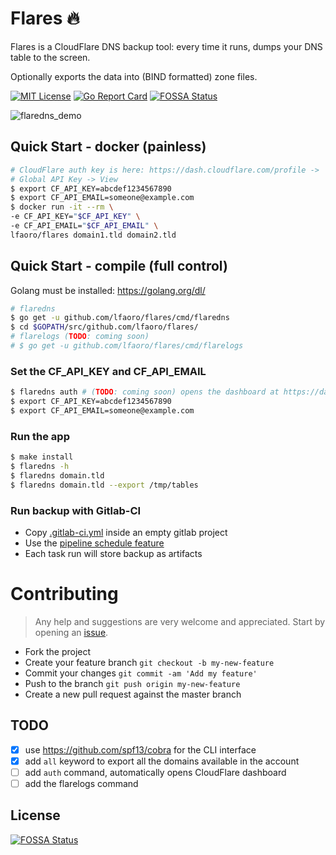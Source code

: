 # Flares 🔥

Flares is a CloudFlare DNS backup tool: every time it runs, dumps your DNS table to the screen.

Optionally exports the data into (BIND formatted) zone files.

[![MIT License](https://img.shields.io/badge/license-MIT-blue.svg?style=flat)](LICENSE) [![Go Report Card](https://goreportcard.com/badge/github.com/lfaoro/flares)](https://goreportcard.com/report/github.com/lfaoro/flares)
[![FOSSA Status](https://app.fossa.io/api/projects/git%2Bgithub.com%2Flfaoro%2Fflares.svg?type=shield)](https://app.fossa.io/projects/git%2Bgithub.com%2Flfaoro%2Fflares?ref=badge_shield)

![flaredns_demo](static/flaredns_demo.gif)

## Quick Start - docker (painless)

```bash
# CloudFlare auth key is here: https://dash.cloudflare.com/profile ->
# Global API Key -> View
$ export CF_API_KEY=abcdef1234567890
$ export CF_API_EMAIL=someone@example.com
$ docker run -it --rm \
-e CF_API_KEY="$CF_API_KEY" \
-e CF_API_EMAIL="$CF_API_EMAIL" \
lfaoro/flares domain1.tld domain2.tld
```

## Quick Start - compile (full control)

Golang must be installed: https://golang.org/dl/

```bash
# flaredns
$ go get -u github.com/lfaoro/flares/cmd/flaredns
$ cd $GOPATH/src/github.com/lfaoro/flares/
# flarelogs (TODO: coming soon)
# $ go get -u github.com/lfaoro/flares/cmd/flarelogs
```

### Set the CF_API_KEY and CF_API_EMAIL

```bash
$ flaredns auth # (TODO: coming soon) opens the dashboard at https://dash.cloudflare.com/profile
$ export CF_API_KEY=abcdef1234567890
$ export CF_API_EMAIL=someone@example.com
```

### Run the app

```bash
$ make install
$ flaredns -h
$ flaredns domain.tld
$ flaredns domain.tld --export /tmp/tables
```

### Run backup with Gitlab-CI

- Copy [.gitlab-ci.yml](.gitlab-ci.yml) inside an empty gitlab project
- Use the [pipeline schedule feature](https://gitlab.com/help/user/project/pipelines/schedules)
- Each task run will store backup as artifacts

# Contributing

> Any help and suggestions are very welcome and appreciated. Start by opening an [issue](https://github.com/lfaoro/flares/issues/new).

- Fork the project
- Create your feature branch `git checkout -b my-new-feature`
- Commit your changes `git commit -am 'Add my feature'`
- Push to the branch `git push origin my-new-feature`
- Create a new pull request against the master branch

## TODO

- [x] use https://github.com/spf13/cobra for the CLI interface
- [x] add `all` keyword to export all the domains available in the account
- [ ] add `auth` command, automatically opens CloudFlare dashboard
- [ ] add the flarelogs command

## License

[![FOSSA Status](https://app.fossa.io/api/projects/git%2Bgithub.com%2Flfaoro%2Fflares.svg?type=large)](https://app.fossa.io/projects/git%2Bgithub.com%2Flfaoro%2Fflares?ref=badge_large)
